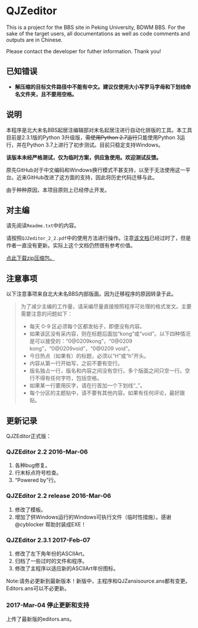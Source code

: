 # QJZeditor

This is a project for the BBS site in Peking University, BDWM BBS. For the sake of the target users, all documentations as well as code comments and outputs are in Chinese.

Please contact the developer for futher information. Thank you!

## 已知错误

* **解压缩的目标文件路径中不能有中文。建议仅使用大小写罗马字母和下划线命名文件夹，且不要用空格。**

## 说明

本程序是北大未名BBS起居注编辑部对未名起居注进行自动化排版的工具。本工具目前是2.3.1版的Python 3升级版，~~需使用Python 2.7运行~~只能使用Python 3运行，并在Python 3.7上进行了初步测试。目前只稳定支持Windows。

**该版本未经严格测试，仅为临时方案，供应急使用。欢迎测试反馈。**

原先GitHub对于中文编码和Windows换行模式不甚支持，以至于无法使用这一平台。近来GitHub改进了这方面的支持，因此将历史代码迁移与此。

由于种种原因，本项目原则上已经停止开发。

## 对主编

请先阅读`Readme.txt`中的内容。

请按照`QJZeditor_2_2.pdf`中的使用方法进行操作。注意[该文档](https://github.com/MengXiangxi/QJZeditor/wiki/QJZEditor-2.2-%E4%BD%BF%E7%94%A8%E8%AF%B4%E6%98%8E)已经过时了，但是作者一直没有更新。实际上这个文档仍然很有参考价值。

[点此下载zip压缩包。](https://github.com/MengXiangxi/QJZeditor/archive/py3k.zip)

## 注意事项

以下注意事项来自北大未名BBS内部版面。因为迁移程序的原因转录于此。

>为了减少主编的工作量，请采编尽量直接按照程序可处理的格式发文。主要需要注意的问题如下：
>
>* 每天 0-9 区必须每个区都发帖子，即便没有内容。
>* 如果该区没有采内容，则在标题后面加“kong”或“void”。以下四种情况是可以接受的：“0@0209kong”，“0@0209 kong”，“0@0209void”，“0@0209 void”。
>* 今日热点（如果有）的标题，必须以“H”或“h”开头。
>* 内容从第一行开始写，之前不要有空行。
>* 版名独占一行，版名和内容之间没有空行。多个版面之间只空一行。空行不得有任何字符，包括空格。
>* 如果某一行要用灰字，请在行首加一个下划线“_”。
>* 每个分区的主题贴中，请不要有其他内容。如果有任何评论，最好跟贴。

## 更新记录

QJZEditor正式版：

### QJZEditor 2.2 2016-Mar-06

 1. 各种bug修复。
 2. 行末标点符号检查。
 3. “Powered by”行。

### QJZEditor 2.2 release 2016-Mar-06

1. 修改了模板。
2. 增加了供Windows运行的Windows可执行文件（临时性措施）。感谢 @cyblocker 帮助封装成EXE！

### QJZEditor 2.3.1 2017-Feb-07

1. 修改了左下角年份的ASCIIArt。
2. 归档了一些过时的文件和程序。
3. 修改了主程序以适应新的ASCIIArt年份图标。

Note:请务必更新到最新版本！新版中，主程序和QJZansisource.ans都有变更。Editors.ans可以不必更新。

### 2017-Mar-04 停止更新和支持

上传了最新版的editors.ans。
